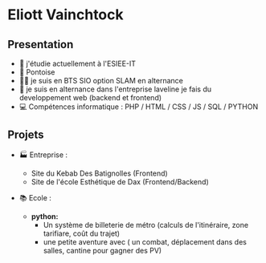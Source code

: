 # Eliott Vainchtock

## Presentation
- 🏤 j'étudie actuellement à l'ESIEE-IT <br>
- 📌 Pontoise <br>
- 👨‍🎓 je suis en BTS SIO option SLAM en alternance <br>
- 💼 je suis en alternance dans l'entreprise laveline je fais du developpement web (backend et frontend) <br>
- 💻 Compétences informatique : PHP / HTML / CSS / JS / SQL / PYTHON
 
 ## Projets
 - 🏭 Entreprise : 
   - Site du Kebab Des Batignolles (Frontend)<br> 
   - Site de l'école Esthétique de Dax (Frontend/Backend)<br>
  
 - 📚 Ecole :
   - **python:**
     - Un système de billeterie de métro (calculs de l'itinéraire, zone tarifiare, coût du trajet)
     - une petite aventure avec ( un combat, déplacement dans des salles, cantine pour gagner des PV)

<!--

Here are some ideas to get you started:

- 🔭 I’m currently working on ...
- 🌱 I’m currently learning ...
- 👯 I’m looking to collaborate on ...
- 🤔 I’m looking for help with ...
- 💬 Ask me about ...
- 📫 How to reach me: ...
- 😄 Pronouns: ...
- ⚡ Fun fact: ...
-->
